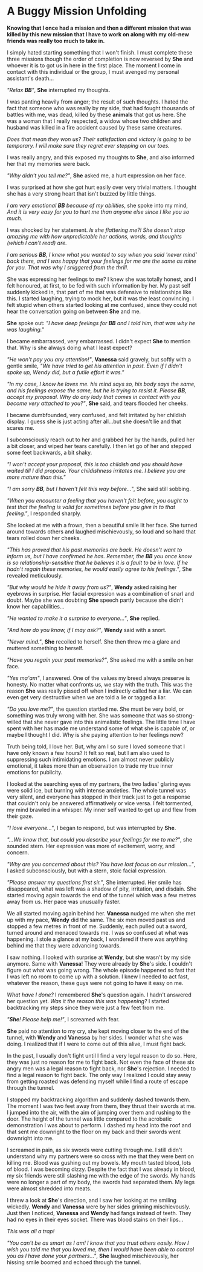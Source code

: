 # A Buggy Mission Unfolding

**Knowing that I once had a mission and then a different mission that was killed by this new mission that I have to work on along with my old-new friends was really too much to take in.**

I simply hated starting something that I won't finish. I must complete these three missions though the order of completion is now reversed by **She** and whoever it is to got us in here in the first place. The moment I come in contact with this individual or the group, I must avenged my personal assistant's death...

_"Relax **BB**"_, **She** interrupted my thoughts.

I was panting heavily from anger; the result of such thoughts. I hated the fact that someone who was really by my side, that had fought thousands of battles with me, was dead, killed by these **animals** that got us here. She was a woman that I really respected, a widow whose two children and husband was killed in a fire accident caused by these same creatures.

_Does that mean they won us? Their satisfaction and victory is going to be temporary. I will make sure they regret ever stepping on our toes._

I was really angry, and this exposed my thoughts to **She**, and also informed her that my memories were back.

_"Why didn't you tell me?"_, **She** asked me, a hurt expression on her face.

I was surprised at how she got hurt easily over very trivial matters. I thought she has a very strong heart that isn't buzzed by little things.

_I am very emotional **BB** because of my abilities_, she spoke into my mind, _And it is very easy for you to hurt me than anyone else since I like you so much._

I was shocked by her statement. _Is she flattering me?! She doesn't stop amazing me with how unpredictable her actions, words, and thoughts (which I can't read) are._

_I am serious **BB**, I knew what you wanted to say when you said 'never mind' back there, and I was happy that your feelings for me are the same as mine for you. That was why I sniggered from the thrill._

She was expressing her feelings to me? I knew she was totally honest, and I felt honoured, at first, to be fed with such information by her. My past self suddenly kicked in, that part of me that was defensive to relationships like this. I started laughing, trying to mock her, but it was the least convincing. I felt stupid when others started looking at me confused, since they could not hear the conversation going on between **She** and me.

**She** spoke out: _"I have deep feelings for **BB** and I told him, that was why he was laughing."_

I became embarrassed, very embarrassed. I didn't expect **She** to mention that. Why is she always doing what I least expect?

_"He won't pay you any attention!"_, **Vanessa** said gravely, but softly with a gentle smile, _"We have tried to get his attention in past. Even if I didn't spoke up, Wendy did, but a futile effort it was."_

_"In my case, I know he loves me. his mind says so, his body says the same, and his feelings expose the same, but he is trying to resist it. Please **BB**, accept my proposal. Why do any lady that comes in contact with you become very attached to you?"_, **She** said, and tears flooded her cheeks.

I became dumbfounded, very confused, and felt irritated by her childish display. I guess she is just acting after all...but she doesn't lie and that scares me.

I subconsciously reach out to her and grabbed her by the hands, pulled her a bit closer, and wiped her tears carefully. I then let go of her and stepped some feet backwards, a bit shaky.

_"I won't accept your proposal, this is too childish and you should have waited till I did propose. Your childishness irritates me. I believe you are more mature than this."_

_"I am sorry **BB**, but I haven't felt this way before..._", She said still sobbing.

_"When you encounter a feeling that you haven't felt before, you ought to test that the feeling is valid for sometimes before you give in to that feeling."_, I responded sharply.

She looked at me with a frown, then a beautiful smile lit her face. She turned around towards others and laughed mischievously, so loud and so hard that tears rolled down her cheeks.

*"This has proved that his past memories are back. He doesn't want to inform us, but I have confirmed he has. Remember, the **BB** you once know is so relationship-sensitive that he believes it is a fault to be in love. If he hadn't regain these memories, he would easily agree to his feelings."*, She revealed meticulously.

*"But why would he hide it away from us?"*, **Wendy** asked raising her eyebrows in surprise. Her facial expression was a combination of snarl and doubt. Maybe she was doubting **She** speech partly because she didn't know her capabilities...

*"He wanted to make it a surprise to everyone..."*, **She** replied.

*"And how do you know, if I may ask?"*, **Wendy** said with a snort.

*"Never mind."*, **She** recoiled to herself. She then threw me a glare and muttered something to herself.

*"Have you regain your past memories?"*, She asked me with a smile on her face.

*"Yes ma'am"*, I answered. One of the values my breed always preserve is honesty. No matter what confronts us, we stay with the truth. This was the reason **She** was really pissed off when I indirectly called her a liar. We can even get very destructive when we are told a lie or tagged a liar.

*"Do you love me?"*, the question startled me. She must be very bold, or something was truly wrong with her. She was someone that was so strong-willed that she never gave into this animalistic feelings. The little time I have spent with her has made me understand some of what she is capable of, or maybe I thought I did. Why is she paying attention to her feelings now?

Truth being told, I love her. But, why am I so sure I loved someone that I have only known a few hours? It felt so real, but I am also used to suppressing such intimidating emotions. I am almost never publicly emotional, it takes more than an observation to trade my true inner emotions for publicity.

I looked at the searching eyes of my partners, the two ladies' glaring eyes were solid ice, but burning with intense anxieties. The whole tunnel was very silent, and everyone has stopped in their track just to get a response that couldn't only be answered affirmatively or vice versa. I felt tormented, my mind brawled in a whisper. My inner self wanted to get up and flew from their gaze.

*"I love everyone..."*, I began to respond, but was interrupted by **She**.

*"...We know that, but could you describe your feelings for me to me?"*, she sounded stern. Her expression was more of excitement, worry, and concern.

*"Why are you concerned about this? You have lost focus on our mission..."*, I asked subconsciously, but with a stern, stoic facial expression.

*"Please answer my questions first sir."*, She interrupted. Her smile has disappeared, what was left was a shadow of pity, irritation, and disdain. She started moving again towards the end of the tunnel which was a few metres away from us. Her pace was unusually faster.

We all started moving again behind her. **Vanessa** nudged me when she met up with my pace, **Wendy** did the same. The six men moved past us and stopped a few metres in front of me. Suddenly, each pulled out a sword, turned around and menaced towards me. I was so confused at what was happening. I stole a glance at my back, I wondered if there was anything behind me that they were advancing towards.

I saw nothing. I looked with surprise at **Wendy**, but she wasn't by my side anymore. Same with **Vanessa**! They were already by **She**'s side. I couldn't figure out what was going wrong. The whole episode happened so fast that I was left no room to come up with a solution. I knew I needed to act fast, whatever the reason, these guys were not going to have it easy on me.

*What have I done?* I remembered **She**'s question again. I hadn't answered her question yet. *Was it the reason this was happening?* I started backtracking my steps since they were just a few feet from me.

*"**She**! Please help me!"*, I screamed with fear.

**She** paid no attention to my cry, she kept moving closer to the end of the tunnel, with **Wendy** and **Vanessa** by her sides. I wonder what she was doing. I realized that if I were to come out of this alive, I must fight back.

In the past, I usually don't fight until I find a very legal reason to do so. Here, they was just no reason for me to fight back. Not even the face of these six angry men was a legal reason to fight back, nor **She**'s rejection. I needed to find a legal reason to fight back. The only way I realized I could stay away from getting roasted was defending myself while I find a route of escape through the tunnel.

I stopped my backtracking algorithm and suddenly dashed towards them. The moment I was two feet away from them, they thrust their swords at me. I jumped into the air, with the aim of jumping over them and rushing to the door. The height of the tunnel was little compared to the acrobatic demonstration I was about to perform. I dashed my head into the roof and that sent me downright to the floor on my back and their swords went downright into me.

I screamed in pain, as six swords were cutting through me. I still didn't understand why my partners were so cross with me that they were bent on killing me. Blood was gushing out my bowels. My mouth tasted blood, lots of blood. I was becoming dizzy. Despite the fact that I was already in blood, my six friends were still slashing me with the edge of the swords. My hands were no longer a part of my body, the swords had separated them. My legs were almost shredded into meats.

I threw a look at **She**'s direction, and I saw her looking at me smiling wickedly. **Wendy** and **Vanessa** were by her sides grinning mischievously. Just then I noticed, **Vanessa** and **Wendy** had fangs instead of teeth. They had no eyes in their eyes socket. There was blood stains on their lips...

*This was all a trap!*

*"You can't be as smart as I am! I know that you trust others easily. How I wish you told me that you loved me, then I would have been able to control you as I have done your partners..."*, **She** laughed mischievously, her hissing smile boomed and echoed through the tunnel.